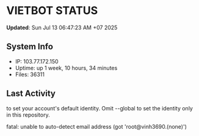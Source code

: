 # VIETBOT STATUS
**Updated**: Sun Jul 13 06:47:23 AM +07 2025

## System Info
- IP: 103.77.172.150
- Uptime: up 1 week, 10 hours, 34 minutes
- Files: 36311

## Last Activity

to set your account's default identity.
Omit --global to set the identity only in this repository.

fatal: unable to auto-detect email address (got 'root@vinh3690.(none)')
